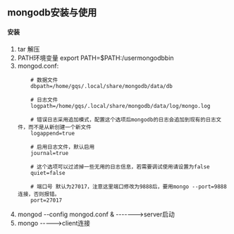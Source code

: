 ## mongodb安装与使用
#### 安装
1. tar 解压
2. PATH环境变量 export PATH=$PATH:/usermongodbbin
3. mongod.conf:
    ```
        # 数据文件
        dbpath=/home/gqs/.local/share/mongodb/data/db

        # 日志文件
        logpath=/home/gqs/.local/share/mongodb/data/log/mongo.log

        # 错误日志采用追加模式，配置这个选项后mongodb的日志会追加到现有的日志文件，而不是从新创建一个新文件
        logappend=true

        # 启用日志文件，默认启用
        journal=true

        # 这个选项可以过滤掉一些无用的日志信息，若需要调试使用请设置为false
        quiet=false

        # 端口号 默认为27017，注意这里端口修改为9888后，要用mongo --port=9888连接，否则报错。
        port=27017
    ```
4. mongod --config mongod.conf &  ------->server启动
5. mongo ----->client连接
